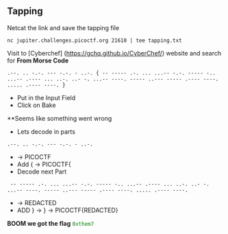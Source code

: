 ## Tapping

Netcat the link and save the tapping file
```
nc jupiter.challenges.picoctf.org 21610 | tee tapping.txt
```
Visit to [Cyberchef] (https://gchq.github.io/CyberChef/) website and search for **From Morse Code**
```
.--. .. -.-. --- -.-. - ..-. { -- ----- .-. ... ...-- -.-. ----- -.. ...-- .---- ... ..-. ..- -. ...-- ----. ----- ..--- ----- .---- ----. ..... .---- ----. }
```

* Put in the Input Field
* Click on Bake

**Seems like something went wrong

* Lets decode in parts
```
.--. .. -.-. --- -.-. - ..-.
```
* -> PICOCTF 
* Add { -> PICOCTF{
* Decode next Part 
```
 -- ----- .-. ... ...-- -.-. ----- -.. ...-- .---- ... ..-. ..- -. ...-- ----. ----- ..--- ----- .---- ----. ..... .---- ----.
```
* -> REDACTED
* ADD } -> } -> PICOCTF{REDACTED}

**BOOM we got the flag**
<code style="color : green">0xthem7</code>

